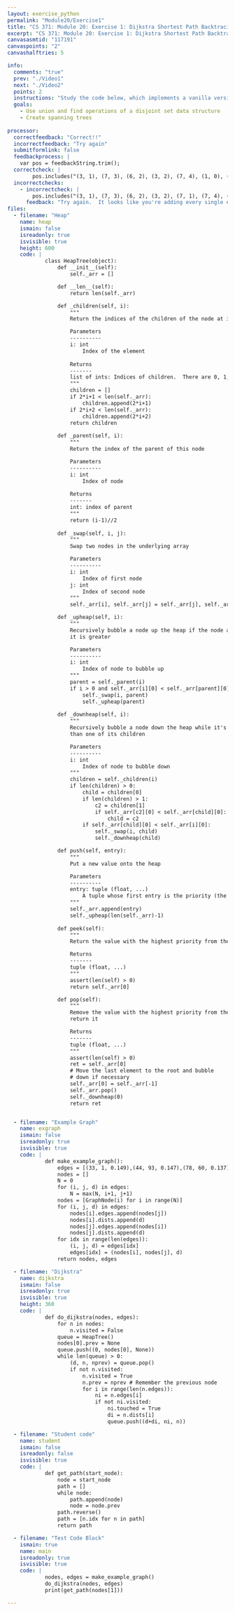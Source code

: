 ```yaml
---
layout: exercise_python
permalink: "Module20/Exercise1"
title: "CS 371: Module 20: Exercise 1: Dijkstra Shortest Path Backtracing"
excerpt: "CS 371: Module 20: Exercise 1: Dijkstra Shortest Path Backtracing"
canvasasmtid: "117191"
canvaspoints: "2"
canvashalftries: 5

info:
  comments: "true"
  prev: "./Video1"
  next: "./Video2"
  points: 2
  instructions: "Study the code below, which implements a vanilla version of Dijkstra's algorithm and remembers the node that came before, <code>node.prev</code>."
  goals:
    - Use union and find operations of a disjoint set data structure
    - Create spanning trees
    
processor:  
  correctfeedback: "Correct!!" 
  incorrectfeedback: "Try again"
  submitformlink: false
  feedbackprocess: | 
    var pos = feedbackString.trim();
  correctcheck: |
        pos.includes("(3, 1), (7, 3), (6, 2), (3, 2), (7, 4), (1, 0), (5, 1)")
  incorrectchecks:
    - incorrectcheck: |
        pos.includes("(3, 1), (7, 3), (6, 2), (3, 2), (7, 1), (7, 4), (1, 0), (6, 4), (7, 6), (2, 0), (4, 1), (5, 1), (5, 3), (6, 5), (6, 0), (5, 4), (2, 1), (3, 0), (7, 2), (5, 2), (4, 0), (7, 0), (4, 2), (6, 1), (4, 3), (6, 3), (5, 0), (7, 5)")
      feedback: "Try again.  It looks like you're adding every single edge still. Be sure to union nodes after adding edges"
files:
  - filename: "Heap"
    name: heap
    ismain: false
    isreadonly: true
    isvisible: true
    height: 600
    code: | 
            class HeapTree(object):
                def __init__(self):
                    self._arr = []

                def __len__(self):
                    return len(self._arr)

                def _children(self, i):
                    """
                    Return the indices of the children of the node at index i

                    Parameters
                    ----------
                    i: int
                        Index of the element
                    
                    Returns
                    -------
                    list of ints: Indices of children.  There are 0, 1, or 2
                    """
                    children = []
                    if 2*i+1 < len(self._arr):
                        children.append(2*i+1)
                    if 2*i+2 < len(self._arr):
                        children.append(2*i+2)
                    return children
                
                def _parent(self, i):
                    """
                    Return the index of the parent of this node

                    Parameters
                    ----------
                    i: int
                        Index of node
                    
                    Returns
                    -------
                    int: index of parent
                    """
                    return (i-1)//2
                
                def _swap(self, i, j):
                    """
                    Swap two nodes in the underlying array

                    Parameters
                    ----------
                    i: int
                        Index of first node
                    j: int
                        Index of second node
                    """
                    self._arr[i], self._arr[j] = self._arr[j], self._arr[i]

                def _upheap(self, i):
                    """
                    Recursively bubble a node up the heap if the node above
                    it is greater

                    Parameters
                    ----------
                    i: int
                        Index of node to bubble up
                    """
                    parent = self._parent(i)
                    if i > 0 and self._arr[i][0] < self._arr[parent][0]:
                        self._swap(i, parent)
                        self._upheap(parent)
                
                def _downheap(self, i):
                    """
                    Recursively bubble a node down the heap while it's greater 
                    than one of its children

                    Parameters
                    ----------
                    i: int
                        Index of node to bubble down
                    """
                    children = self._children(i)
                    if len(children) > 0:
                        child = children[0]
                        if len(children) > 1:
                            c2 = children[1]
                            if self._arr[c2][0] < self._arr[child][0]:
                                child = c2
                        if self._arr[child][0] < self._arr[i][0]:
                            self._swap(i, child)
                            self._downheap(child)

                def push(self, entry):
                    """
                    Put a new value onto the heap

                    Parameters
                    ----------
                    entry: tuple (float, ...)
                        A tuple whose first entry is the priority (the rest is ignored)
                    """
                    self._arr.append(entry)
                    self._upheap(len(self._arr)-1)
                
                def peek(self):
                    """
                    Return the value with the highest priority from the heap

                    Returns
                    -------
                    tuple (float, ...)
                    """
                    assert(len(self) > 0)
                    return self._arr[0]

                def pop(self):
                    """
                    Remove the value with the highest priority from the heap and
                    return it

                    Returns
                    -------
                    tuple (float, ...)
                    """
                    assert(len(self) > 0)
                    ret = self._arr[0]
                    # Move the last element to the root and bubble
                    # down if necessary
                    self._arr[0] = self._arr[-1]
                    self._arr.pop()
                    self._downheap(0)
                    return ret


  - filename: "Example Graph"
    name: exgraph
    ismain: false
    isreadonly: true
    isvisible: true
    code: | 
            def make_example_graph():
                edges = [(33, 1, 0.149),(44, 93, 0.147),(78, 60, 0.137),(81, 78, 0.144),(83, 98, 0.226),(47, 63, 0.0539),(6, 81, 0.0376),(41, 90, 0.122),(47, 77, 0.0123),(59, 26, 0.113),(98, 72, 0.205),(39, 86, 0.19),(61, 95, 0.0816),(31, 89, 0.194),(32, 50, 0.115),(80, 92, 0.187),(85, 57, 0.0465),(69, 75, 0.0773),(52, 72, 0.0393),(39, 1, 0.165),(15, 67, 0.0379),(1, 13, 0.212),(28, 88, 0.0884),(46, 69, 0.135),(65, 40, 0.0418),(59, 54, 0.0652),(16, 14, 0.0843),(48, 28, 0.213),(59, 71, 0.225),(76, 29, 0.143),(33, 96, 0.0731),(68, 23, 0.103),(90, 57, 0.183),(23, 17, 0.0815),(60, 14, 0.146),(37, 2, 0.0832),(1, 39, 0.165),(39, 33, 0.175),(89, 31, 0.194),(71, 59, 0.225),(35, 5, 0.0319),(78, 48, 0.0216),(28, 51, 0.224),(21, 17, 0.0867),(87, 82, 0.0324),(25, 35, 0.0272),(2, 62, 0.0552),(24, 15, 0.0414),(98, 1, 0.241),(68, 18, 0.163),(57, 87, 0.161),(19, 38, 0.0841),(30, 53, 0.163),(32, 96, 0.16),(96, 33, 0.0731),(92, 80, 0.187),(18, 20, 0.254),(74, 23, 0.155),(46, 26, 0.105),(70, 21, 0.178),(93, 18, 0.088),(20, 38, 0.081),(60, 53, 0.0997),(0, 88, 0.0589),(92, 69, 0.0386),(56, 62, 0.0853),(44, 74, 0.0736),(20, 18, 0.254),(53, 60, 0.0997),(11, 51, 0.0929),(11, 88, 0.125),(55, 47, 0.0785),(32, 4, 0.118),(96, 50, 0.0797),(95, 24, 0.093),(93, 84, 0.15),(87, 95, 0.134),(92, 75, 0.1),(72, 8, 0.0265),(47, 43, 0.074),(76, 90, 0.0638),(15, 24, 0.0414),(54, 46, 0.0236),(28, 81, 0.114),(12, 37, 0.0673),(5, 25, 0.0308),(6, 86, 0.103),(76, 95, 0.176),(35, 25, 0.0272),(7, 38, 0.0953),(6, 58, 0.187),(20, 68, 0.141),(90, 58, 0.148),(75, 97, 0.0359),(67, 75, 0.148),(61, 34, 0.148),(71, 80, 0.187),(43, 14, 0.0789),(21, 70, 0.178),(56, 11, 0.13),(39, 58, 0.217),(99, 15, 0.0907),(71, 26, 0.327),(49, 22, 0.107),(0, 28, 0.0322),(70, 10, 0.199),(14, 60, 0.146),(35, 36, 0.0175),(76, 24, 0.182),(70, 72, 0.321),(14, 43, 0.0789),(61, 87, 0.137),(95, 90, 0.164),(5, 35, 0.0319),(67, 97, 0.131),(21, 10, 0.0547),(37, 25, 0.0521),(94, 55, 0.168),(70, 38, 0.135),(42, 5, 0.15),(19, 7, 0.122),(57, 90, 0.183),(40, 64, 0.181),(89, 13, 0.015),(94, 78, 0.0358),(91, 83, 0.0376),(83, 96, 0.106),(84, 11, 0.0956),(90, 95, 0.164),(95, 76, 0.176),(28, 11, 0.186),(36, 28, 0.125),(74, 68, 0.117),(70, 20, 0.204),(16, 43, 0.0414),(11, 56, 0.13),(10, 89, 0.193),(60, 78, 0.137),(50, 71, 0.139),(79, 26, 0.0277),(63, 47, 0.0539),(40, 65, 0.0418),(29, 4, 0.0423),(83, 1, 0.0393),(2, 88, 0.0273),(96, 91, 0.0828),(54, 69, 0.122),(61, 82, 0.132),(5, 42, 0.15),(0, 35, 0.111),(21, 23, 0.144),(68, 74, 0.117),(81, 6, 0.0376),(47, 64, 0.0879),(62, 56, 0.0853),(71, 50, 0.139),(2, 37, 0.0832),(34, 16, 0.311),(2, 12, 0.0498),(91, 96, 0.0828),(51, 65, 0.071),(12, 2, 0.0498),(89, 70, 0.214),(75, 69, 0.0773),(53, 34, 0.0949),(87, 57, 0.161),(24, 76, 0.182),(87, 53, 0.0269),(43, 47, 0.074),(11, 22, 0.129),(51, 28, 0.224),(77, 47, 0.0123),(18, 74, 0.0962),(81, 28, 0.114),(48, 78, 0.0216),(16, 99, 0.447),(36, 35, 0.0175),(90, 41, 0.122),(8, 13, 0.0835),(26, 73, 0.461),(81, 48, 0.136),(77, 64, 0.0899),(57, 53, 0.158),(38, 19, 0.0841),(44, 56, 0.0137),(14, 34, 0.249),(36, 5, 0.0338),(29, 80, 0.158),(72, 70, 0.321),(73, 26, 0.461),(68, 19, 0.0493),(64, 77, 0.0899),(53, 82, 0.0539),(33, 41, 0.149),(66, 73, 0.216),(23, 19, 0.102),(58, 90, 0.148),(4, 96, 0.164),(73, 71, 0.141),(84, 3, 0.0354),(10, 31, 0.0254),(54, 92, 0.0992),(55, 63, 0.0295),(1, 83, 0.0393),(82, 61, 0.132),(42, 21, 0.121),(86, 28, 0.125),(23, 68, 0.103),(3, 49, 0.185),(83, 91, 0.0376),(40, 49, 0.102),(20, 70, 0.204),(81, 57, 0.169),(87, 61, 0.137),(59, 46, 0.0461),(93, 49, 0.357),(73, 66, 0.216),(85, 81, 0.149),(49, 9, 0.0501),(43, 77, 0.07),(39, 36, 0.159),(19, 68, 0.0493),(74, 62, 0.11),(76, 67, 0.186),(76, 92, 0.219),(13, 8, 0.0835),(14, 53, 0.201),(28, 48, 0.213),(78, 30, 0.092),(70, 27, 0.222),(69, 79, 0.142),(9, 49, 0.0501),(69, 92, 0.0386),(7, 70, 0.099),(84, 22, 0.107),(65, 48, 0.151),(43, 16, 0.0414),(80, 4, 0.135),(5, 36, 0.0338),(39, 5, 0.149),(32, 71, 0.0821),(67, 15, 0.0379),(66, 98, 0.047),(62, 37, 0.0793),(50, 91, 0.114),(30, 78, 0.092),(55, 94, 0.168),(62, 74, 0.11),(41, 58, 0.0493),(13, 1, 0.212),(50, 32, 0.115),(86, 6, 0.103),(29, 76, 0.143),(51, 48, 0.197),(54, 59, 0.0652),(58, 41, 0.0493),(82, 53, 0.0539),(63, 14, 0.0853),(29, 33, 0.154),(88, 12, 0.0316),(52, 98, 0.191),(26, 59, 0.113),(52, 70, 0.359),(89, 27, 0.0185),(10, 21, 0.0547),(28, 36, 0.125),(7, 21, 0.117),(51, 40, 0.084),(64, 40, 0.181),(89, 10, 0.193),(37, 0, 0.0724),(98, 73, 0.228),(53, 57, 0.158),(96, 4, 0.164),(98, 52, 0.191),(33, 29, 0.154),(97, 79, 0.243),(46, 54, 0.0236),(53, 87, 0.0269),(78, 94, 0.0358),(56, 93, 0.151),(31, 1, 0.169),(10, 70, 0.199),(12, 0, 0.029),(16, 34, 0.311),(28, 86, 0.125),(4, 80, 0.135),(36, 39, 0.159),(77, 16, 0.11),(88, 11, 0.125),(21, 5, 0.171),(59, 80, 0.121),(85, 30, 0.00413),(23, 74, 0.155),(39, 42, 0.0164),(5, 23, 0.151),(70, 52, 0.359),(90, 76, 0.0638),(27, 72, 0.107),(32, 80, 0.141),(57, 85, 0.0465),(98, 83, 0.226),(71, 73, 0.141),(30, 85, 0.00413),(24, 61, 0.0307),(90, 29, 0.145),(57, 81, 0.169),(64, 16, 0.2),(57, 30, 0.0502),(48, 51, 0.197),(67, 92, 0.177),(91, 50, 0.114),(83, 33, 0.138),(90, 6, 0.227),(86, 36, 0.0969),(7, 17, 0.0598),(98, 8, 0.213),(5, 39, 0.149),(98, 91, 0.222),(73, 91, 0.201),(64, 55, 0.132),(74, 18, 0.0962),(13, 27, 0.0195),(30, 57, 0.0502),(69, 46, 0.135),(19, 17, 0.117),(50, 96, 0.0797),(40, 51, 0.084),(46, 79, 0.114),(23, 45, 0.125),(27, 13, 0.0195),(14, 63, 0.0853),(25, 23, 0.146),(1, 31, 0.169),(62, 44, 0.0848),(61, 99, 0.107),(22, 3, 0.0836),(97, 75, 0.0359),(13, 31, 0.2),(50, 73, 0.135),(25, 45, 0.102),(15, 99, 0.0907),(42, 39, 0.0164),(99, 97, 0.181),(8, 1, 0.253),(45, 23, 0.125),(9, 51, 0.101),(91, 73, 0.201),(7, 19, 0.122),(75, 92, 0.1),(33, 83, 0.138),(56, 2, 0.088),(5, 21, 0.171),(58, 33, 0.149),(26, 46, 0.105),(25, 5, 0.0308),(2, 56, 0.088),(13, 89, 0.015),(22, 49, 0.107),(42, 31, 0.0769),(94, 65, 0.141),(73, 50, 0.135),(6, 28, 0.108),(67, 76, 0.186),(8, 27, 0.0808),(4, 29, 0.0423),(34, 99, 0.136),(79, 69, 0.142),(38, 20, 0.081),(9, 40, 0.0611),(91, 98, 0.222),(98, 66, 0.047),(55, 14, 0.0965),(93, 3, 0.172),(95, 57, 0.105),(24, 95, 0.093),(26, 66, 0.678),(67, 99, 0.119),(60, 30, 0.132),(38, 70, 0.135),(33, 4, 0.153),(38, 7, 0.0953),(12, 88, 0.0316),(16, 77, 0.11),(30, 81, 0.15),(45, 37, 0.0738),(8, 98, 0.213),(17, 21, 0.0867),(28, 6, 0.108),(53, 30, 0.163),(3, 93, 0.172),(88, 2, 0.0273),(58, 6, 0.187),(79, 75, 0.208),(72, 52, 0.0393),(40, 55, 0.204),(11, 84, 0.0956),(34, 53, 0.0949),(72, 98, 0.205),(49, 64, 0.169),(61, 15, 0.0616),(48, 81, 0.136),(42, 10, 0.0948),(23, 21, 0.144),(28, 35, 0.118),(80, 76, 0.184),(4, 33, 0.153),(74, 44, 0.0736),(17, 19, 0.117),(61, 24, 0.0307),(18, 44, 0.135),(44, 18, 0.135),(9, 22, 0.0781),(57, 6, 0.186),(99, 34, 0.136),(1, 33, 0.149),(26, 71, 0.327),(67, 24, 0.0673),(92, 76, 0.219),(42, 1, 0.167),(94, 60, 0.137),(34, 82, 0.0459),(27, 89, 0.0185),(65, 51, 0.071),(70, 7, 0.099),(95, 87, 0.134),(93, 44, 0.147),(24, 67, 0.0673),(41, 33, 0.149),(81, 85, 0.149),(15, 61, 0.0616),(31, 13, 0.2),(23, 25, 0.146),(44, 62, 0.0848),(14, 55, 0.0965),(51, 9, 0.101),(37, 35, 0.0623),(21, 7, 0.117),(6, 90, 0.227),(3, 84, 0.0354),(84, 56, 0.154),(2, 11, 0.134),(51, 11, 0.0929),(29, 41, 0.0806),(31, 10, 0.0254),(63, 43, 0.082),(17, 7, 0.0598),(22, 9, 0.0781),(75, 67, 0.148),(37, 45, 0.0738),(21, 42, 0.121),(34, 14, 0.249),(78, 81, 0.144),(48, 65, 0.151),(1, 8, 0.253),(80, 71, 0.187),(48, 94, 0.0363),(37, 12, 0.0673),(8, 72, 0.0265),(51, 22, 0.0909),(68, 20, 0.141),(30, 60, 0.132),(57, 95, 0.105),(22, 11, 0.129),(27, 70, 0.222),(22, 51, 0.0909),(19, 20, 0.113),(54, 80, 0.117),(63, 55, 0.0295),(19, 23, 0.102),(74, 45, 0.113),(94, 48, 0.0363),(88, 0, 0.0589),(55, 40, 0.204),(65, 55, 0.208),(84, 93, 0.15),(86, 58, 0.141),(35, 28, 0.118),(35, 37, 0.0623),(40, 9, 0.0611),(69, 54, 0.122),(27, 8, 0.0808),(92, 67, 0.177),(49, 3, 0.185),(43, 63, 0.082),(4, 32, 0.118),(36, 86, 0.0969),(58, 86, 0.141),(17, 23, 0.0815),(6, 57, 0.186),(95, 61, 0.0816),(60, 94, 0.137),(53, 14, 0.201),(62, 2, 0.0552),(58, 39, 0.217),(20, 93, 0.342),(3, 22, 0.0836),(64, 47, 0.0879),(65, 94, 0.141),(70, 89, 0.214),(55, 60, 0.151),(75, 79, 0.208),(55, 64, 0.132),(11, 2, 0.134),(1, 98, 0.241),(81, 30, 0.15),(82, 34, 0.0459),(1, 42, 0.167),(45, 25, 0.102),(55, 65, 0.208),(66, 52, 0.225),(33, 58, 0.149),(23, 5, 0.151),(31, 42, 0.0769),(96, 83, 0.106),(99, 67, 0.119),(47, 55, 0.0785),(93, 56, 0.151),(88, 28, 0.0884),(34, 61, 0.148),(71, 32, 0.0821),(56, 84, 0.154),(72, 27, 0.107),(52, 20, 0.563),(29, 90, 0.145),(92, 54, 0.0992),(18, 68, 0.163),(10, 42, 0.0948),(49, 40, 0.102),(80, 32, 0.141),(77, 43, 0.07),(45, 62, 0.0231),(22, 84, 0.107),(33, 39, 0.175),(18, 93, 0.088),(80, 59, 0.121),(73, 98, 0.228),(0, 37, 0.0724),(82, 87, 0.0324),(80, 54, 0.117),(25, 37, 0.0521),(0, 12, 0.029),(79, 46, 0.114),(46, 59, 0.0461),(62, 45, 0.0231),(45, 74, 0.113),(28, 0, 0.0322),(76, 80, 0.184),(35, 0, 0.111),(96, 32, 0.16),(86, 39, 0.19),(37, 62, 0.0793),(80, 29, 0.158),(56, 44, 0.0137),(99, 61, 0.107),(97, 67, 0.131),(60, 55, 0.151),(14, 16, 0.0843),(20, 19, 0.113),(41, 29, 0.0806),(11, 28, 0.186)]
                nodes = []
                N = 0
                for (i, j, d) in edges:
                    N = max(N, i+1, j+1)
                nodes = [GraphNode(i) for i in range(N)]
                for (i, j, d) in edges:
                    nodes[i].edges.append(nodes[j])
                    nodes[i].dists.append(d)
                    nodes[j].edges.append(nodes[i])
                    nodes[j].dists.append(d)
                for idx in range(len(edges)):
                    (i, j, d) = edges[idx]
                    edges[idx] = (nodes[i], nodes[j], d)
                return nodes, edges

  - filename: "Dijkstra"
    name: dijkstra
    ismain: false
    isreadonly: true
    isvisible: true
    height: 360
    code: | 
            def do_dijkstra(nodes, edges):
                for n in nodes:
                    n.visited = False
                queue = HeapTree()
                nodes[0].prev = None
                queue.push((0, nodes[0], None))
                while len(queue) > 0:
                    (d, n, nprev) = queue.pop()
                    if not n.visited:
                        n.visited = True
                        n.prev = nprev # Remember the previous node
                        for i in range(len(n.edges)):
                            ni = n.edges[i]
                            if not ni.visited:
                                ni.touched = True
                                di = n.dists[i]
                                queue.push((d+di, ni, n))

  - filename: "Student code"
    name: student
    ismain: false
    isreadonly: false
    isvisible: true
    code: | 
            def get_path(start_node):
                node = start_node
                path = []
                while node:
                    path.append(node)
                    node = node.prev
                path.reverse()
                path = [n.idx for n in path]
                return path

  - filename: "Test Code Block"
    ismain: true
    name: main
    isreadonly: true
    isvisible: true
    code: |
            nodes, edges = make_example_graph()
            do_dijkstra(nodes, edges)
            print(get_path(nodes[1]))

---
```

